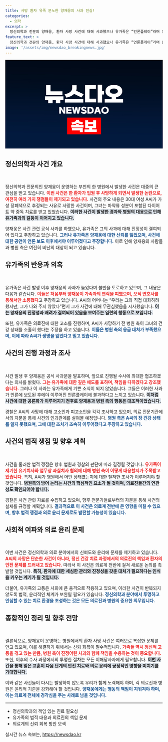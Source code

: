 ```yaml
---
title: 사망 환자 유족 분노한 양재웅의 사과 진실!
categories:
  - 의학
excerpt: >
  정신의학과 전문의 양재웅, 환자 사망 사건에 대해 사과했으나 유가족은 “언론플레이”라며 분노를 표출했다. 과연 진실은 무엇일까? 이 사건의 여파를 살펴본다.
feature_text: >
  정신의학과 전문의 양재웅, 환자 사망 사건에 대해 사과했으나 유가족은 “언론플레이”라며 분노를 표출했다. 과연 진실은 무엇일까? 이 사건의 여파를 살펴본다.
image: '/assets/img/newsdao_breakingnews.jpg'
---
```


<p><img src="/assets/img/newsdao_breakingnews.jpg" alt="ranknews 속보" /></p>

<h2 data-ke-size="size26">정신의학과 사건 개요</h2>

<p data-ke-size="size16">&nbsp;</p>  

<p>정신의학과 전문의인 양재웅이 운영하는 부천의 한 병원에서 발생한 사건은 대중의 큰 관심을 받고 있습니다. <b><span style="color: #ee2323;">이번 사건은 한 환자가 입원 후 사망하게 되면서 발생한 논란으로, 여전히 여러 가지 쟁점들이 제기되고 있습니다.</span></b> 사건의 주요 내용은 30대 여성 A씨가 가성 장폐색으로 추정되는 사유로 사망한 사건이며, 그녀는 마약류 성분이 포함된 다이어트 약 중독 치료를 받고 있었습니다. <b><span style="background-color: #21538527;">이러한 사건이 발생한 경과와 병원의 대응으로 인해 유가족과의 갈등이 이어지고 있습니다.</span></b></p>

<p>양재웅은 사건 관련 공식 사과를 하였으나, 유가족은 그의 사과에 대해 진정성이 결여되어 있다고 주장하고 있습니다. <b><span style="color: #1a5490;">그러나 유가족은 양재웅에 대한 신뢰를 잃었으며, 사건에 대한 공언이 언론 보도 이후에서야 이루어졌다고 주장합니다.</span></b> 이로 인해 양재웅의 사람들과 병원 측은 여전히 비난의 대상이 되고 있습니다.</p>

<h2 data-ke-size="size26">유가족의 반응과 의혹</h2>

<p data-ke-size="size16">&nbsp;</p>  

<p>유가족은 사건 발생 이후 양재웅의 사과가 늦었다며 불만을 토로하고 있으며, 그 내용은 다음과 같습니다. <b><span style="color: #ee2323;">이들은 처음부터 양재웅이 가족과의 연락을 피했으며, 오직 변호사를 통해서만 소통했다</span></b>고 주장하고 있습니다. A씨의 어머니는 “우리는 그와 직접 대화하려 했지만, 그가 나와 주지 않았다”면서 그가 사건에 대해 무관심했음을 시사했습니다. <b><span style="background-color: #21538527;">이는 양재웅의 진정성과 배려가 결여되어 있음을 보여주는 일련의 행동으로 보입니다.</span></b></p>

<p>또한, 유가족은 의료진에 대한 고소를 진행하며, A씨가 사망하기 전 병원 측이 그녀의 건강 상태를 소홀히 했다는 주장을 하고 있습니다. <b><span style="color: #1a5490;">이들은 병원 측의 응급 대처가 부족했으며, 이에 따라 A씨가 생명을 잃었다고 믿고 있습니다.</span></b></p>

<h2 data-ke-size="size26">사건의 진행 과정과 조사</h2>

<p data-ke-size="size16">&nbsp;</p>  

<p>사건 발생 후 양재웅은 공식 사과문을 발표하며, 앞으로 진행될 수사에 최대한 협조하겠다는 의사를 밝혔다. <b><span style="color: #ee2323;">그는 유가족에 대한 깊은 애도를 표하며, 책임을 다하겠다고 강조했습니다.</span></b> 그러나 이 사과는 유가족에게 기쁜 소식이 되지 않았습니다. 그들은 이러한 사과가 언론에 보도된 후에야 이루어진 언론플레이에 불과하다고 느끼고 있습니다. <b><span style="background-color: #21538527;">이처럼 사건에 대한 공론화가 이루어지기 전후로 양재웅과 병원 측의 행동은 대조적이었습니다.</span></b></p>

<p>경찰은 A씨의 사망에 대해 고소인과 피고소인을 각각 조사하고 있으며, 의료 전문기관에서의 자문을 통해 사건의 인과관계를 살펴볼 예정입니다. <b><span style="color: #1a5490;">병원 측은 A씨의 장 건강 상태를 알지 못했으며, 그에 대한 조치가 조속히 이루어졌다고 주장하고 있습니다.</span></b></p>

<h2 data-ke-size="size26">사건의 법적 쟁점 및 향후 계획</h2>

<p data-ke-size="size16">&nbsp;</p>  

<p>사건을 둘러싼 법적 쟁점은 향후 법원과 경찰의 판단에 따라 결정될 것입니다. <b><span style="color: #ee2323;">유가족이 제기한 유기치사와 업무상 과실치사 혐의에 대해 병원 측이 어떻게 대응할지가 주목받고 있습니다.</span></b> 특히, A씨가 병원에서 어떤 상태였는지에 대한 철저한 조사가 이루어져야 할 것입니다. <b><span style="background-color: #21538527;">병원측의 방어 논리는 사건의 핵심적인 요소가 될 것이며, 의료진들간의 연관성도 확인되어야 합니다.</span></b></p>

<p>경찰은 사건 관련 자료를 수집하고 있으며, 향후 전문가들로부터의 자문을 통해 사건의 실체를 규명할 계획입니다. <b><span style="color: #1a5490;">결과적으로 이 사건은 의료계 전반에 큰 영향을 미칠 수 있으며, 향후 법적 쟁점과 의료 윤리 문제로도 발전할 가능성이 있습니다.</span></b></p>

<h2 data-ke-size="size26">사회적 여파와 의료 윤리 문제</h2>

<p data-ke-size="size16">&nbsp;</p>  

<p>이번 사건은 정신의학과 의료 분야에서의 신뢰도와 윤리에 문제를 제기하고 있습니다. <b><span style="color: #ee2323;">A씨의 사망은 단순한 사건이 아니라, 정신 건강 치료 과정에서의 의료진의 책임과 환자의 안전 문제를 드러내고 있습니다.</span></b> 따라서 이 사건은 의료계 전반에 걸쳐 새로운 논의를 촉발할 것입니다. <b><span style="background-color: #21538527;">특히, 환자에 대한 세심한 관리와 진정성을 갖춘 대처가 필요하다는 인식을 키우는 계기가 될 것입니다.</span></b></p>

<p>더불어, 유가족의 고통은 사회에 큰 충격으로 작용하고 있으며, 이러한 사건이 반복되지 않도록 법적, 윤리적인 체계가 보완될 필요가 있습니다. <b><span style="color: #1a5490;">정신의학과 분야에서 투명하고 안심할 수 있는 치료 환경을 조성하는 것은 모든 의료진과 병원의 중요한 의무입니다.</span></b></p>

<h2 data-ke-size="size26">종합적인 정리 및 향후 전망</h2>

<p data-ke-size="size16">&nbsp;</p>  

<p>결론적으로, 양재웅이 운영하는 병원에서의 환자 사망 사건은 여러모로 복잡한 문제를 안고 있으며, 이를 해결하기 위해서는 신뢰 회복이 필수적입니다. <b><span style="color: #ee2323;">가족들 역시 정신적 고통을 겪고 있는 만큼, 병원 측이 진정어린 사과와 함께 책임을 수용하는 것이 중요합니다.</span></b> 또한, 이후의 수사 과정에서의 투명한 절차는 모든 이해당사자에게 필요합니다. <b><span style="background-color: #21538527;">이번 사건을 통해 얻은 교훈이 다음 단계의 안전 치료와 의료 윤리에 긍정적인 영향을 미치기를 기대합니다.</span></b></p>

<p>이와 같은 사건들이 다시는 발생하지 않도록 우리가 함께 노력해야 하며, 각 의료진과 병원은 윤리적 기준을 강화해야 할 것입니다. <b><span style="color: #1a5490;">양재웅에게는 행동의 책임이 지워져야 하며, 이는 의료계 전체에 경각심을 주는 사례로 남을 것입니다.</span></b></p>

<p data-ke-size="size16"></p>  

<hr style="border: 1px solid #ccc; margin-top: 1em; margin-bottom: 1em;"/>  

<ul>  
<li>정신의학과의 책임 있는 진료 필요성</li>  
<li>유가족의 법적 대응과 의료진의 책임 문제</li>  
<li>의료계의 신뢰 회복 방안 모색</li>  
</ul>
실시간 뉴스 속보는, <a href="https://newsdao.kr" rel="dofollow">https://newsdao.kr</a>


